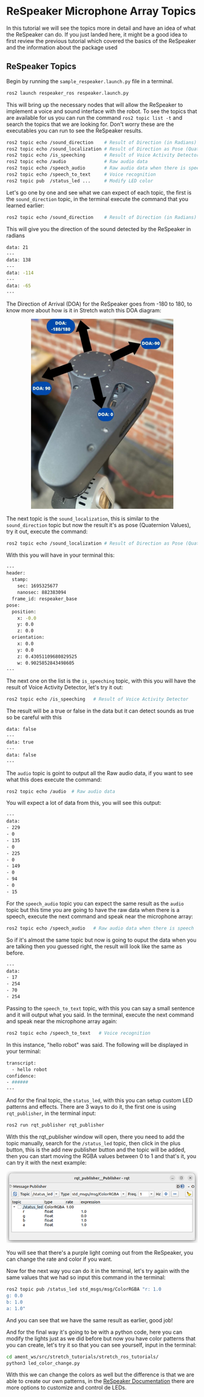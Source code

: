 # ReSpeaker Microphone Array Topics
In this tutorial we will see the topics more in detail and have an idea of what the ReSpeaker can do. If you just landed here, it might be a good idea to first review the previous tutorial which covered the basics of the ReSpeaker and the information about the package used

## ReSpeaker Topics
Begin by running the `sample_respeaker.launch.py` file in a terminal.

```{.bash .shell-prompt}
ros2 launch respeaker_ros respeaker.launch.py
```

This will bring up the necessary nodes that will allow the ReSpeaker to implement a voice and sound interface with the robot. To see the topics that are available for us you can run the command `ros2 topic list -t` and search the topics that we are looking for.
Don't worry these are the executables you can run to see the ReSpeaker results.

```{.bash .shell-prompt}
ros2 topic echo /sound_direction    # Result of Direction (in Radians) of Audio
ros2 topic echo /sound_localization # Result of Direction as Pose (Quaternion values)
ros2 topic echo /is_speeching       # Result of Voice Activity Detector
ros2 topic echo /audio              # Raw audio data
ros2 topic echo /speech_audio       # Raw audio data when there is speech
ros2 topic echo /speech_to_text     # Voice recognition
ros2 topic pub  /status_led ...     # Modify LED color
```
Let's go one by one and see what we can expect of each topic, the first is the `sound_direction` topic, in the terminal execute the command that you learned earlier:

```{.bash .shell-prompt}
ros2 topic echo /sound_direction    # Result of Direction (in Radians) of Audio
```
This will give you the direction of the sound detected by the ReSpeaker in radians

```{.bash .no-copy}
data: 21
---
data: 138
---
data: -114
---
data: -65
---
```
The Direction of Arrival (DOA) for the ReSpeaker goes from -180 to 180, to know more about how is it in Stretch watch this DOA diagram:

<p align="center">
    <img height=500 src="https://raw.githubusercontent.com/hello-robot/stretch_tutorials/humble/images/respeaker_doa_stretch.jpg"/>
</p>

The next topic is the `sound_localization`, this is similar to the `sound_direction` topic but now the result it's as pose (Quaternion Values), try it out, execute the command:

```{.bash .shell-prompt}
ros2 topic echo /sound_localization # Result of Direction as Pose (Quaternion values)
```

With this you will have in your terminal this:

```{.bash .no-copy}
---
header:
  stamp:
    sec: 1695325677
    nanosec: 882383094
  frame_id: respeaker_base
pose:
  position:
    x: -0.0
    y: 0.0
    z: 0.0
  orientation:
    x: 0.0
    y: 0.0
    z: 0.43051109680829525
    w: 0.9025852843498605
---
```

The next one on the list is the `is_speeching` topic, with this you will have the result of Voice Activity Detector, let's try it out:

```{.bash .shell-prompt}
ros2 topic echo /is_speeching   # Result of Voice Activity Detector
```

The result will be a true or false in the data but it can detect sounds as true so be careful with this
```{.bash .no-copy}
data: false
---
data: true
---
data: false
---
```

The `audio` topic is goint to output all the Raw audio data, if you want to see what this does execute the command:

```{.bash .shell-prompt}
ros2 topic echo /audio  # Raw audio data
```
You will expect a lot of data from this, you will see this output:
```{.bash .no-copy}
---
data:
- 229
- 0
- 135
- 0
- 225
- 0
- 149
- 0
- 94
- 0
- 15
```

For the `speech_audio` topic you can expect the same result as the `audio` topic but this time you are going to have the raw data when there is a speech, execute the next command and speak near the microphone array:
```{.bash .shell-prompt}
ros2 topic echo /speech_audio   # Raw audio data when there is speech
```
So if it's almost the same topic but now is going to ouput the data when you are talking then you guessed right, the result will look like the same as before.
```{.bash .no-copy}
---
data:
- 17
- 254
- 70
- 254
```

Passing to the `speech_to_text` topic, with this you can say a small sentence and it will output what you said. In the terminal, execute the next command and speak near the microphone array again:

```{.bash .shell-prompt}
ros2 topic echo /speech_to_text   # Voice recognition
```

In this instance, "hello robot" was said. The following will be displayed in your terminal:

```{.bash .no-copy}
transcript:
  - hello robot
confidence:
- ######
---
```
And for the final topic, the `status_led`, with this you can setup custom LED patterns and effects. There are 3 ways to do it, the first one is using `rqt_publisher`, in the terminal input:

```{.bash .shell-prompt}
ros2 run rqt_publisher rqt_publisher
```
With this the rqt_publisher window will open, there you need to add the topic manually, search for the `/status_led` topic, then click in the plus button, this is the add new publisher button and the topic will be added, then you can start moving the RGBA values between 0 to 1 and that's it, you can try it with the next example:

<p align="center">
    <img src="https://raw.githubusercontent.com/hello-robot/stretch_tutorials/humble/images/status_led_rqt.png"/>
</p>

You will see that there's a purple light coming out from the ReSpeaker, you can change the rate and color if you want.

Now for the next way you can do it in the terminal, let's try again with the same values that we had so input this command in the terminal:
```bash
ros2 topic pub /status_led std_msgs/msg/ColorRGBA "r: 1.0
g: 0.0
b: 1.0
a: 1.0"
```
And you can see that we have the same result as earlier, good job!

And for the final way it's going to be with a python code, here you can modify the lights just as we did before but now you have color patterns that you can create, let's try it so that you can see yourself, input in the terminal:
```{.bash .shell-prompt}
cd ament_ws/src/stretch_tutorials/stretch_ros_tutorials/
python3 led_color_change.py
```
With this we can change the colors as well but the difference is that we are able to create our own patterns, in the [ReSpeaker Documentation](https://wiki.seeedstudio.com/ReSpeaker_Mic_Array_v2.0/#control-the-leds) there are more options to customize and control de LEDs.

